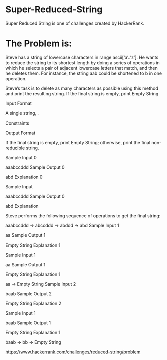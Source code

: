 # Super-Reduced-String
Super Reduced String is one of challenges created by HackerRank.

# The Problem is:

Steve has a string of lowercase characters in range ascii[‘a’..’z’]. He wants to reduce the string to its shortest length by doing a series of operations in which he selects a pair of adjacent lowercase letters that match, and then he deletes them. For instance, the string aab could be shortened to b in one operation.

Steve’s task is to delete as many characters as possible using this method and print the resulting string. If the final string is empty, print Empty String

Input Format

A single string, .

Constraints

Output Format

If the final string is empty, print Empty String; otherwise, print the final non-reducible string.

Sample Input 0

aaabccddd
Sample Output 0

abd
Explanation 0

Sample Input

aaabccddd
Sample Output 0

abd
Explanation

Steve performs the following sequence of operations to get the final string:

aaabccddd → abccddd → abddd → abd
Sample Input 1

aa
Sample Output 1

Empty String
Explanation 1

Sample Input 1

aa
Sample Output 1

Empty String
Explanation 1

aa → Empty String
Sample Input 2

baab
Sample Output 2

Empty String
Explanation 2

Sample Input 1

baab
Sample Output 1

Empty String
Explanation 1

baab → bb → Empty String


https://www.hackerrank.com/challenges/reduced-string/problem
